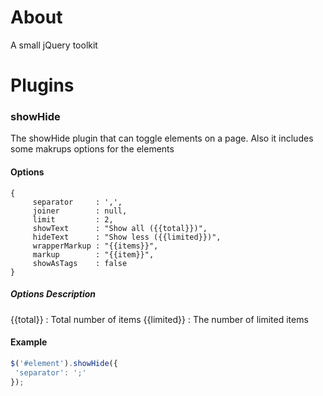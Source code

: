 About
====
A small jQuery toolkit

Plugins
=======
### showHide
The showHide plugin that can toggle elements on a page. Also it includes some makrups options for the elements

#### Options

```
{
     separator     : ',',
     joiner        : null,
     limit         : 2,
     showText      : "Show all ({{total}})",
     hideText      : "Show less ({{limited}})",
     wrapperMarkup : "{{items}}",
     markup        : "{{item}}",
     showAsTags    : false
}
```
##### Options Description
{{total}}   : Total number of items
{{limited}} : The number of limited items


#### Example

```js
$('#element').showHide({
 'separator': ';'
});
```





